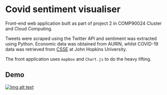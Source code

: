 # Covid sentiment visualiser
Front-end web application built as part of project 2 in COMP90024 Cluster and Cloud Computing.

Tweets were scraped using the Twitter API and sentiment was extracted using Python. Economic data was obtained from AURIN, whilst COVID-19 data was retrieved from [CSSE](https://github.com/CSSEGISandData/COVID-19 "COVID-19 Data by CSSE at John Hopkins University") at John Hopkins University.

The front application uses `mapbox` and `Chart.js` to do the heavy lifting. 

## Demo
[![Img alt text](https://i.vimeocdn.com/video/1147278226_240)](https://vimeo.com/554991899)
